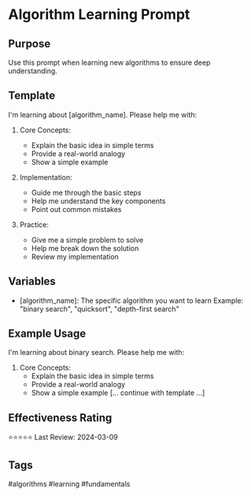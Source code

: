# Algorithm Learning Prompt

## Purpose
Use this prompt when learning new algorithms to ensure deep understanding.

## Template
I'm learning about [algorithm_name]. Please help me with:

1. Core Concepts:
   - Explain the basic idea in simple terms
   - Provide a real-world analogy
   - Show a simple example

2. Implementation:
   - Guide me through the basic steps
   - Help me understand the key components
   - Point out common mistakes

3. Practice:
   - Give me a simple problem to solve
   - Help me break down the solution
   - Review my implementation

## Variables
- [algorithm_name]: The specific algorithm you want to learn
  Example: "binary search", "quicksort", "depth-first search"

## Example Usage
I'm learning about binary search. Please help me with:

1. Core Concepts:
   - Explain the basic idea in simple terms
   - Provide a real-world analogy
   - Show a simple example
[... continue with template ...]

## Effectiveness Rating
⭐⭐⭐⭐⭐
Last Review: 2024-03-09

## Tags
#algorithms #learning #fundamentals
